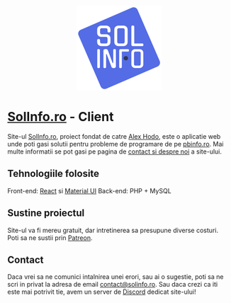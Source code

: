 <p align="center">
<img src="https://github.com/AlexHodo/SOLINFO.ro-Client/blob/master/public/logo192.png?raw=true">
</p>

# [SolInfo.ro](solinfo.ro) - Client
Site-ul [SolInfo.ro](solinfo.ro), proiect fondat de catre [Alex Hodo](https://www.instagram.com/alexhodo/), este o aplicatie web unde poti gasi solutii pentru probleme de programare de pe [pbinfo.ro](pbinfo.ro). Mai multe informatii se pot gasi pe pagina de [contact si despre noi](https://solinfo.ro/despre-contact) a site-ului.

## Tehnologiile folosite
Front-end: [React](https://github.com/facebook/create-react-app) si [Material UI](https://material-ui.com/)
Back-end: PHP + MySQL

## Sustine proiectul
Site-ul va fi mereu gratuit, dar intretinerea sa presupune diverse costuri. Poti sa ne sustii prin [Patreon](https://www.patreon.com/alexhodo).

## Contact
Daca vrei sa ne comunici intalnirea unei erori, sau ai o sugestie, poti sa ne scri in privat la adresa de email [contact@solinfo.ro](mailto:contact@solinfo.ro). Sau daca crezi ca iti este mai potrivit tie, avem un server de [Discord](https://discord.gg/VKpMn92E3W) dedicat site-ului!
